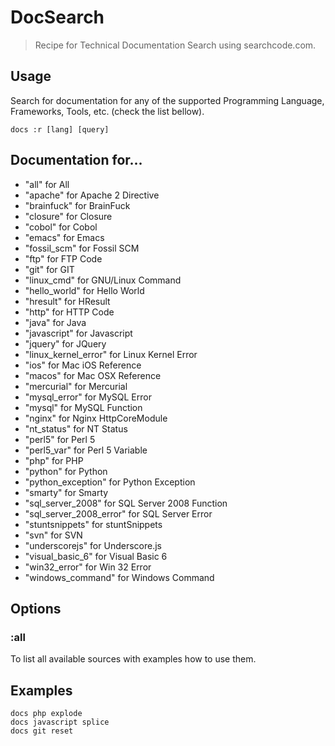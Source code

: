 # DocSearch

> Recipe for Technical Documentation Search using searchcode.com.

## Usage

Search for documentation for any of the supported Programming Language, Frameworks, Tools, etc. (check the list bellow).

```
docs :r [lang] [query]
```

## Documentation for...

 - "all" for All
 - "apache" for Apache 2 Directive
 - "brainfuck" for BrainFuck
 - "closure" for Closure
 - "cobol" for Cobol
 - "emacs" for Emacs
 - "fossil_scm" for Fossil SCM
 - "ftp" for FTP Code
 - "git" for GIT
 - "linux_cmd" for GNU/Linux Command
 - "hello_world" for Hello World
 - "hresult" for HResult
 - "http" for HTTP Code
 - "java" for Java
 - "javascript" for Javascript
 - "jquery" for JQuery
 - "linux_kernel_error" for Linux Kernel Error
 - "ios" for Mac iOS Reference
 - "macos" for Mac OSX Reference
 - "mercurial" for Mercurial
 - "mysql_error" for MySQL Error
 - "mysql" for MySQL Function
 - "nginx" for Nginx HttpCoreModule
 - "nt_status" for NT Status
 - "perl5" for Perl 5
 - "perl5_var" for Perl 5 Variable
 - "php" for PHP
 - "python" for Python
 - "python_exception" for Python Exception
 - "smarty" for Smarty
 - "sql_server_2008" for SQL Server 2008 Function
 - "sql_server_2008_error" for SQL Server Error
 - "stuntsnippets" for stuntSnippets
 - "svn" for SVN
 - "underscorejs" for Underscore.js
 - "visual_basic_6" for Visual Basic 6
 - "win32_error" for Win 32 Error
 - "windows_command" for Windows Command

## Options

### :all

To list all available sources with examples how to use them.

## Examples

```
docs php explode
docs javascript splice
docs git reset
```